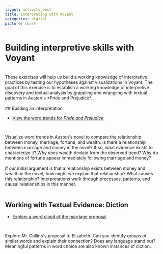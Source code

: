 ```yaml
---
layout: activity_post
title: Interpreting with Voyant
categories: digital
picture: chart
---
```


# Building interpretive skills with Voyant
<br>
These exercises will help us build a working knowledge of interpretive practices by testing our hypotheses against visualizations in Voyant. The goal of this exercise is to establish a working knowledge of interpretive discovery and textual analysis by grappling and wrangling with textual patterns in Austen's *Pride and Prejudice*.
<br>
<br>
## Building an interpretation

* [View the word trends for *Pride and Prejudice*](http://voyeurtools.org/tool/TypeFrequenciesChart/?corpus=1391185009301.4061&docIdType=d1391182869345.ddfc7e9d-10a9-c4a0-ff16-0afc65e1b53e%3Aelizabeth&docIdType=d1391182869345.ddfc7e9d-10a9-c4a0-ff16-0afc65e1b53e%3Amarriage&docIdType=d1391182869345.ddfc7e9d-10a9-c4a0-ff16-0afc65e1b53e%3Afortune&docIdType=d1391182869345.ddfc7e9d-10a9-c4a0-ff16-0afc65e1b53e%3Amoney&docIdType=d1391182869345.ddfc7e9d-10a9-c4a0)

<br>

Visualize word trends in Austen's novel to compare the relationship between money, marriage, fortune, and wealth. Is there a relationship between marriage and money in the novel? If so, what evidence exists to characterize it? Why does wealth deviate from the observed trend? Why do mentions of fortune appear immediately following marriage and money?
<br>
<br>
If our initial argument is that a relationship exists between money and wealth in the novel, how might we explain that relationship? What causes this relationship? Interpretations work through processes, patterns, and causal relationships in this manner.
<br>
<br>

## Working with Textual Evidence: Diction

* [Explore a word cloud of the marriage proposal](http://voyeurtools.org/tool/Cirrus/?corpus=1391185224055.8199&query=&stopList=stop.en.taporware.txt&docIndex=0&docId=d1391182869345.1ee5266b-9f76-97d4-8a0e-4260e6ec1b40)

<br>

Explore Mr. Collins's proposal to Elizabeth. Can you identify groups of similar words and explain their connection? Does any language stand out? Meaningful patterns in word choice are also known instances of diction.